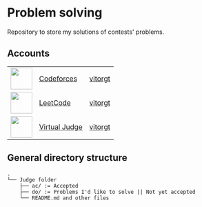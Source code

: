 # Problem solving

Repository to store my solutions of contests' problems.

## Accounts

<table>
  <tbody>
    <tr>
      <td>
        <img
          src="https://codeforces.org/s/0/android-icon-192x192.png"
          width="50px"
        />
      </td>
      <td>
        <a href="cf/">Codeforces</a>
      </td>
      <td>
        <a href="https://codeforces.com/profile/vitorgt">vitorgt</a>
      </td>
    </tr>
    <tr>
      <td>
        <img
          src="https://assets.leetcode.com/static_assets/public/icons/favicon-192x192.png"
          width="50px"
        />
      </td>
      <td>
        <a href="leet/">LeetCode</a>
      </td>
      <td>
        <a href="https://leetcode.com/vitorgt/">vitorgt</a>
      </td>
    </tr>
    <tr>
      <td>
        <img
          src="https://vjudge.net/static/images/favicon.ico"
          width="50px"
        />
      </td>
      <td>
        <a href="vj/">Virtual Judge</a>
      </td>
      <td>
        <a href="https://vjudge.net/user/vitorgt">vitorgt</a>
      </td>
    </tr>
  </tbody>
</table>

## General directory structure

```
.
└── Judge folder
    ├── ac/ := Accepted
    ├── do/ := Problems I'd like to solve || Not yet accepted
    └── README.md and other files
```
